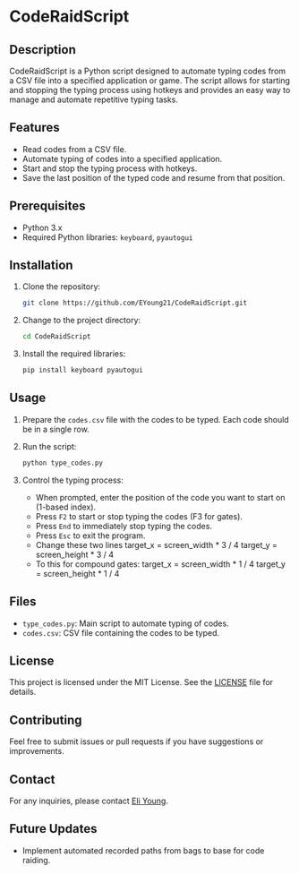 # CodeRaidScript

## Description

CodeRaidScript is a Python script designed to automate typing codes from a CSV file into a specified application or game. The script allows for starting and stopping the typing process using hotkeys and provides an easy way to manage and automate repetitive typing tasks.

## Features

- Read codes from a CSV file.
- Automate typing of codes into a specified application.
- Start and stop the typing process with hotkeys.
- Save the last position of the typed code and resume from that position.

## Prerequisites

- Python 3.x
- Required Python libraries: `keyboard`, `pyautogui`

## Installation

1. Clone the repository:
    ```bash
    git clone https://github.com/EYoung21/CodeRaidScript.git
    ```

2. Change to the project directory:
    ```bash
    cd CodeRaidScript
    ```

3. Install the required libraries:
    ```bash
    pip install keyboard pyautogui
    ```

## Usage

1. Prepare the `codes.csv` file with the codes to be typed. Each code should be in a single row.

2. Run the script:
    ```bash
    python type_codes.py
    ```

3. Control the typing process:
    - When prompted, enter the position of the code you want to start on (1-based index).
    - Press `F2` to start or stop typing the codes (F3 for gates).
    - Press `End` to immediately stop typing the codes.
    - Press `Esc` to exit the program.
    - Change these two lines
      target_x = screen_width * 3 / 4
      target_y = screen_height * 3 / 4
    - To this for compound gates:
      target_x = screen_width * 1 / 4
      target_y = screen_height * 1 / 4
      

## Files

- `type_codes.py`: Main script to automate typing of codes.
- `codes.csv`: CSV file containing the codes to be typed.

## License

This project is licensed under the MIT License. See the [LICENSE](LICENSE) file for details.

## Contributing

Feel free to submit issues or pull requests if you have suggestions or improvements.

## Contact

For any inquiries, please contact [Eli Young](mailto:eliyoung4now@swarthmore.edu).

## Future Updates

- Implement automated recorded paths from bags to base for code raiding.
